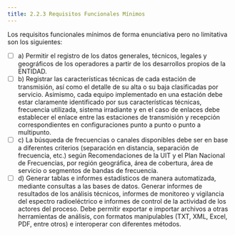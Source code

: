 ```yaml
---
title: 2.2.3 Requisitos Funcionales Mínimos
---
```


Los requisitos funcionales mínimos de forma enunciativa pero no limitativa son los siguientes:

- [ ] a) Permitir el registro de los datos generales, técnicos, legales y geográficos de los operadores a partir de los desarrollos propios de la ENTIDAD.
- [ ] b) Registrar las características técnicas de cada estación de transmisión, así como el detalle de su alta o su baja clasificadas por servicio. Asimismo, cada equipo implementado en una estación debe estar claramente identificado por sus características técnicas, frecuencia utilizada, sistema irradiante y en el caso de enlaces debe establecer el enlace entre las estaciones de transmisión y recepción correspondientes en configuraciones punto a punto o punto a multipunto.
- [ ] c) La búsqueda de frecuencias o canales disponibles debe ser en base a diferentes criterios (separación en distancia, separación de frecuencia, etc.) según Recomendaciones de la UIT y el Plan Nacional de Frecuencias, por región geográfica, área de cobertura, área de servicio o segmentos de bandas de frecuencia.
- [ ] d) Generar tablas e informes estadísticos de manera automatizada, mediante consultas a las bases de datos. Generar informes de resultados de los análisis técnicos, informes de monitoreo y vigilancia del espectro radioeléctrico e informes de control de la actividad de los actores del proceso. Debe permitir exportar e importar archivos a otras herramientas de análisis, con formatos manipulables (TXT, XML, Excel, PDF, entre otros) e interoperar con diferentes métodos.